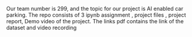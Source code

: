 Our team number is 299, and the topic for our project is AI enabled car parking.
 The repo consists of 3 ipynb assignment , project files , project report, Demo video of the project.
 The links pdf contains the link of the dataset and video recording
